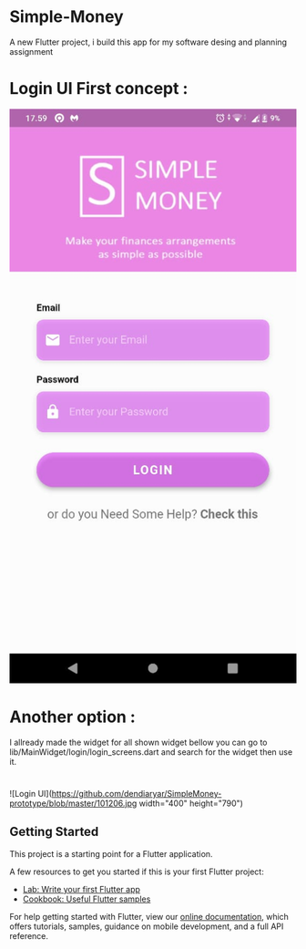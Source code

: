 # Simple-Money

A new Flutter project, i build this app for my software desing and planning assignment


# Login UI First concept :

![Login UI ](https://github.com/dendiaryar/SimpleMoney-prototype/blob/master/Pembaharuan%20tampilan%20login.jpeg)

# Another option :
I allready made the widget for all shown widget bellow you can go to
lib/MainWidget/login/login_screens.dart and search for the widget then use it.

#
![Login UI](https://github.com/dendiaryar/SimpleMoney-prototype/blob/master/101206.jpg width="400" height="790")


## Getting Started

This project is a starting point for a Flutter application.

A few resources to get you started if this is your first Flutter project:

- [Lab: Write your first Flutter app](https://flutter.dev/docs/get-started/codelab)
- [Cookbook: Useful Flutter samples](https://flutter.dev/docs/cookbook)

For help getting started with Flutter, view our
[online documentation](https://flutter.dev/docs), which offers tutorials,
samples, guidance on mobile development, and a full API reference.
